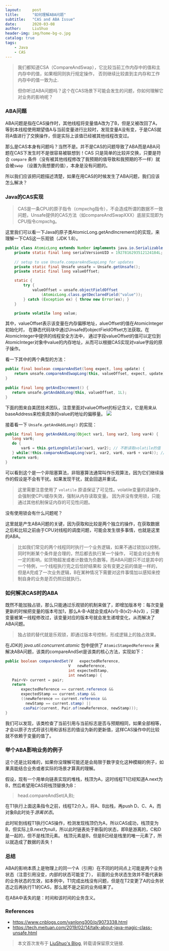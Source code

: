 ```yaml
---
layout:     post
title:      "如何理解ABA问题"
subtitle:   "CAS and ABA Issue"
date:       2020-03-08
author:     LiuShuo
header-img: img/home-bg-o.jpg
catalog: true
tags:
    - Java
    - CAS
---
```

    
> 我们都知道CSA（CompareAndSwap），它比较当前工作内存中的值和主内存中的值，如果相同则执行规定操作，
否则继续比较直到主内存和工作内存中的值一致为止.
> 
> 但你听过ABA问题吗？这个在CAS场景下可能会发生的问题，你如何理解它对业务的影响呢？

### ABA问题
ABA问题是指在CAS操作时，其他线程将变量值A改为了B，但是又被改回了A，等到本线程使用期望值A与当前变量进行比较时，发现变量A没有变，于是CAS就将A值进行了交换操作，但是实际上该值已经被其他线程改变过。

那么是CAS本身有问题吗？当然不是。并不是CAS的问题导致了ABA而是ABA问题在CAS下发生时不是很容易被联想到！CAS
只是简单的比较并交换，只要是符合 `compare` 条件（没有被其他线程修改了我预期的值导致和我预期的不一样）就会被`swap` （设置为我想要的值），本身是没有问题的。

所以我们应该把问题描述清楚，如果在用CAS的时候发生了ABA问题，我们应该怎么解决？

### Java的CAS实现
> CAS是一条CPU的原子指令（cmpxchg指令），不会造成所谓的数据不一致问题，Unsafe提供的CAS方法（如compareAndSwapXXX）底层实现即为CPU指令cmpxchg。

这里我们可以看一下Java的原子类AtomicLong.getAndIncrement()的实现，来理解一下CAS这一乐观锁（JDK 1.8）。

```java
public class AtomicLong extends Number implements java.io.Serializable {
    private static final long serialVersionUID = 1927816293512124184L;
   
    // setup to use Unsafe.compareAndSwapLong for updates
    private static final Unsafe unsafe = Unsafe.getUnsafe();
    private static final long valueOffset;

    static {
        try {
            valueOffset = unsafe.objectFieldOffset
                (AtomicLong.class.getDeclaredField("value"));
        } catch (Exception ex) { throw new Error(ex); }
    }

    private volatile long value;
```
其中，valueOffset表示该变量在内存偏移地址，alueOffset的值在AtomicInteger初始化时，
在静态代码块中通过Unsafe的objectFieldOffset方法获取。在AtomicInteger中提供的线程安全方法中，
通过字段valueOffset的值可以定位到AtomicInteger对象中value的内存地址，从而可以根据CAS实现对value字段的原子操作。

看一下其中的两个典型的方法：
```java
public final boolean compareAndSet(long expect, long update) {
    return unsafe.compareAndSwapLong(this, valueOffset, expect, update);
}
    
public final long getAndIncrement() {
   return unsafe.getAndAddLong(this, valueOffset, 1L);
}
```
下面的图来自美团技术团队，注意里面对valueOffset的标记含义，它是用来从baseAddress来检索具体的value的地址的偏移量。
![](https://p0.meituan.net/travelcube/6e8b1fe5d5993d17a4c5b69bb72ac51d89826.png)

接着看一下 `Unsafe.getAndAddLong()` 的实现：

```java
public final long getAndAddLong(Object var1, long var2, long var4) {
   long var6;
   do {
       var6 = this.getLongVolatile(var1, var2); // 不断读取volatile的值
   } while(!this.compareAndSwapLong(var1, var2, var6, var6 + var4)); // 不断循环直到满足条件
   return var6;
}
```
可以看到这个是一个非阻塞算法，非阻塞算法通常叫作乐观算法，因为它们继续操作的假设是不会有干扰。如果发现干扰，就会回退并重试。

> 这里需要注意使用了 `volatile` 原语保证了可见性。volatile变量的读操作，会强制使CPU缓存失效，强制从内存读取变量。
因为并没有使用锁，只能通过其他机制保证内存的可见性问题。

没有使用锁会有什么问题呢？

这里就是产生ABA问题的关键，因为获取和比较是两个独立的操作，在获取数据之后和比较之前由于CPU对线程的调度问题，可能会发生很多事情，也就是这里的ABA。

> 比如我们常见的两个线程同时执行一个业务逻辑，如果不通过锁加以控制，同时判断某个条件是合理的，然后都去执行某一个操作，
可能会对业务有一定的影响，如货物超发或者计数值为负数等。而ABA问题只不过是其中的一个特例，一个线程执行完之后恰好结果和
没有变更之前的值是一样的，但是A完成了一次业务逻辑，B在某种情况下需要对这件事情加以感知来控制自身的业务是否仍照旧就执行。

### 如何解决CAS时的ABA
既然不能加独占锁，那么只能通过乐观锁的机制来做了，即增加版本号：每次变量更新的时候把变量的版本号加1，那么A-B-A就会变成A(v1)-B(v2)-A(v3)
，只要变量被某一线程修改过，该变量对应的版本号就会发生递增变化，从而解决了ABA问题。

> 独占锁的替代就是乐观锁，即通过版本号控制，形成逻辑上的独占效果。

在JDK的 *java.util.concurrent.atomic* 
包中提供了 `AtomicStampedReference` 来解决ABA问题，该类的compareAndSet是该类的核心方法，实现如下：
```java
public boolean compareAndSet(V   expectedReference,
                            V   newReference,
                            int expectedStamp,
                            int newStamp) {
   Pair<V> current = pair;
   return
       expectedReference == current.reference &&
       expectedStamp == current.stamp &&
       ((newReference == current.reference &&
         newStamp == current.stamp) ||
        casPair(current, Pair.of(newReference, newStamp)));
}
```

我们可以发现，该类检查了当前引用与当前标志是否与预期相同，如果全部相等，才会以原子方式将该引用和该标志的值设为新的更新值，这样CAS操作中的比较就不依赖于变量的值了。

### 举个ABA影响业务的例子
这个还是比较难的，如果你没理解可能还是会局限于数字变化这种模糊的例子，如果真能结合业务或者实际的场景才算真的理解。

假设，现有一个用单向链表实现的堆栈，栈顶为A，这时线程T1已经知道A.next为B，然后希望用CAS将栈顶替换为B：
> head.compareAndSet(A,B);
  
在T1执行上面这条指令之前，线程T2介入，将A、B出栈，再push D、C、A，而对象B此时处于*游离状态*。

此时轮到线程T1执行CAS操作，检测发现栈顶仍为A，所以CAS成功，栈顶变为B，但实际上B.next为null，所以此时链表处于断裂的状态，即B是游离的，C和D是一起的，但不是栈顶元素。
栈顶元素是B，但是B已经是栈里的唯一元素了，所以就造成了数据的丢失！

### 总结
ABA的影响本质上是物理上的同一个A（引用）在不同的时间点上可能是两个业务状态（注意引用没变，内部的状态可能变了），
前面的业务状态生效并不能代表新的业务状态的生效，如本例中，T1完成出栈没有问题，但是在T2变更了A的业务状态之后再执行T1的CAS，那么就不是之前的业务结果了。

在ABA中丢失的是：时间和该时间的业务含义。

### References
- https://www.cnblogs.com/yanlong300/p/9073338.html
- https://tech.meituan.com/2019/02/14/talk-about-java-magic-class-unsafe.html

> 本文首次发布于 [LiuShuo's Blog](https://liushuo.me), 
转载请保留原文链接.

